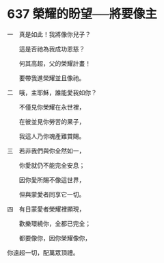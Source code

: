 # 637 榮耀的盼望──將要像主

一　真是如此！我將像你兒子？

　　這是否祂為我成功恩慈？

　　何其高超，父的榮耀計畫！

　　要帶我進榮耀並且像祂。

二　哦，主耶穌，誰能愛我如你？

　　不僅見你榮耀在永世裡，

　　在彼並見你勞苦的果子，

　　我這人乃你魂產難賞賜。

三　若非我們與你全然如一，

　　你愛就仍不能完全安息；

　　因你愛所賜不像這世界，

　　但與蒙愛者同享它一切。

四　有日蒙愛者榮耀裡顯現，

　　歡樂環繞你，全都已完全；

　　都要像你，因你榮耀像你，

你遠超一切，配萬眾頂禮。

